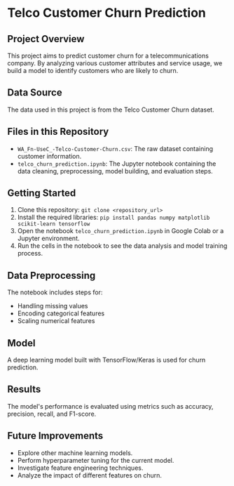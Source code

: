 # Telco Customer Churn Prediction

## Project Overview
This project aims to predict customer churn for a telecommunications company. By analyzing various customer attributes and service usage, we build a model to identify customers who are likely to churn.

## Data Source
The data used in this project is from the Telco Customer Churn dataset.

## Files in this Repository
- `WA_Fn-UseC_-Telco-Customer-Churn.csv`: The raw dataset containing customer information.
- `telco_churn_prediction.ipynb`: The Jupyter notebook containing the data cleaning, preprocessing, model building, and evaluation steps.

## Getting Started
1. Clone this repository: `git clone <repository_url>`
2. Install the required libraries: `pip install pandas numpy matplotlib scikit-learn tensorflow`
3. Open the notebook `telco_churn_prediction.ipynb` in Google Colab or a Jupyter environment.
4. Run the cells in the notebook to see the data analysis and model training process.

## Data Preprocessing
The notebook includes steps for:
- Handling missing values
- Encoding categorical features
- Scaling numerical features

## Model
A deep learning model built with TensorFlow/Keras is used for churn prediction.

## Results
The model's performance is evaluated using metrics such as accuracy, precision, recall, and F1-score.

## Future Improvements
- Explore other machine learning models.
- Perform hyperparameter tuning for the current model.
- Investigate feature engineering techniques.
- Analyze the impact of different features on churn.
